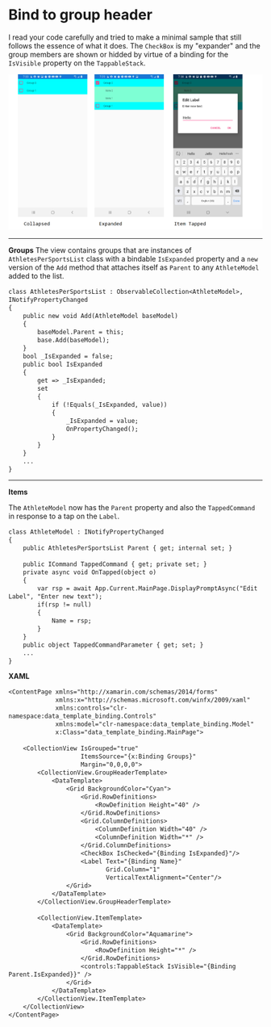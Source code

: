 # Bind to group header

I read your code carefully and tried to make a minimal sample that still follows the essence of what it does. The `CheckBox` is my "expander" and the group members are shown or hidded by virtue of a binding for the `IsVisible` property on the `TappableStack`.

![states](https://github.com/IVSoftware/data-template-binding-to-group-parent/blob/master/data-template-binding/data-template-binding/ReadMe/states.png)

***
**Groups**
The view contains groups that are instances of `AthletesPerSportsList` class with a bindable `IsExpanded` property and a `new` version of the `Add` method that attaches itself as `Parent` to any `AthleteModel` added to the list.

    class AthletesPerSportsList : ObservableCollection<AthleteModel>, INotifyPropertyChanged
    {
        public new void Add(AthleteModel baseModel)
        {
            baseModel.Parent = this;
            base.Add(baseModel);
        }
        bool _IsExpanded = false;
        public bool IsExpanded
        {
            get => _IsExpanded;
            set
            {
                if (!Equals(_IsExpanded, value))
                {
                    _IsExpanded = value;
                    OnPropertyChanged();
                }
            }
        }
        ...
    }

***
**Items**

The `AthleteModel` now has the `Parent` property and also the `TappedCommand` in response to a tap on the `Label`.

    class AthleteModel : INotifyPropertyChanged
    {
        public AthletesPerSportsList Parent { get; internal set; }

        public ICommand TappedCommand { get; private set; }
        private async void OnTapped(object o)
        {
            var rsp = await App.Current.MainPage.DisplayPromptAsync("Edit Label", "Enter new text");
            if(rsp != null)
            {
                Name = rsp;
            }
        }
        public object TappedCommandParameter { get; set; }
        ...
    }

**XAML**

    <ContentPage xmlns="http://xamarin.com/schemas/2014/forms"
                 xmlns:x="http://schemas.microsoft.com/winfx/2009/xaml"
                 xmlns:controls="clr-namespace:data_template_binding.Controls"
                 xmlns:model="clr-namespace:data_template_binding.Model"
                 x:Class="data_template_binding.MainPage">

        <CollectionView IsGrouped="true"
                        ItemsSource="{x:Binding Groups}"
                        Margin="0,0,0,0">
            <CollectionView.GroupHeaderTemplate>
                <DataTemplate>
                    <Grid BackgroundColor="Cyan">
                        <Grid.RowDefinitions>
                            <RowDefinition Height="40" />
                        </Grid.RowDefinitions>
                        <Grid.ColumnDefinitions>
                            <ColumnDefinition Width="40" />
                            <ColumnDefinition Width="*" />
                        </Grid.ColumnDefinitions>
                        <CheckBox IsChecked="{Binding IsExpanded}"/>
                        <Label Text="{Binding Name}"
                               Grid.Column="1"
                               VerticalTextAlignment="Center"/>
                    </Grid>
                </DataTemplate>
            </CollectionView.GroupHeaderTemplate>

            <CollectionView.ItemTemplate>
                <DataTemplate>
                    <Grid BackgroundColor="Aquamarine">
                        <Grid.RowDefinitions>
                            <RowDefinition Height="*" />
                        </Grid.RowDefinitions>
                        <controls:TappableStack IsVisible="{Binding Parent.IsExpanded}}" />
                    </Grid>
                </DataTemplate>
            </CollectionView.ItemTemplate>
        </CollectionView>
    </ContentPage>

